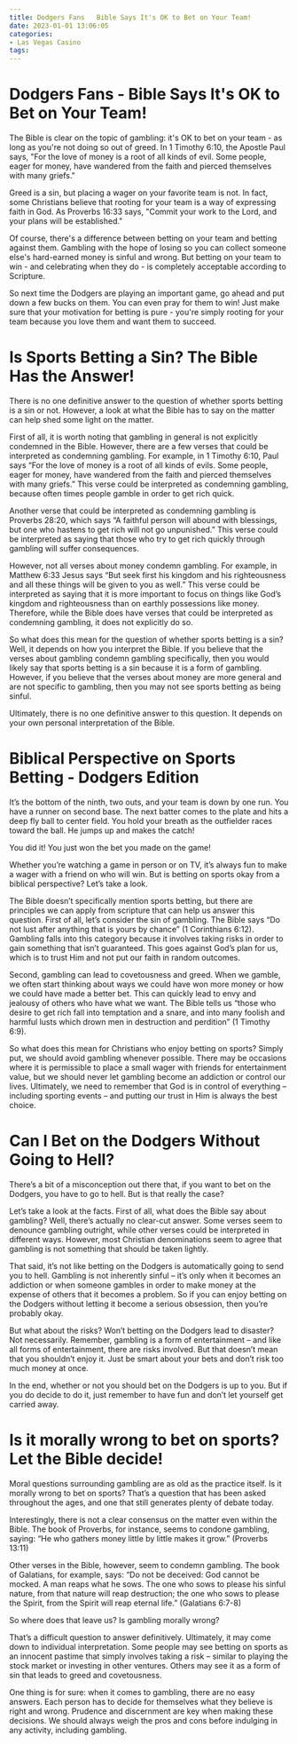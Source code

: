 ```yaml
---
title: Dodgers Fans   Bible Says It's OK to Bet on Your Team!
date: 2023-01-01 13:06:05
categories:
- Las Vegas Casino
tags:
---
```



#  Dodgers Fans - Bible Says It's OK to Bet on Your Team!

The Bible is clear on the topic of gambling: it's OK to bet on your team - as long as you're not doing so out of greed. In 1 Timothy 6:10, the Apostle Paul says, "For the love of money is a root of all kinds of evil. Some people, eager for money, have wandered from the faith and pierced themselves with many griefs."

Greed is a sin, but placing a wager on your favorite team is not. In fact, some Christians believe that rooting for your team is a way of expressing faith in God. As Proverbs 16:33 says, "Commit your work to the Lord, and your plans will be established."

Of course, there's a difference between betting on your team and betting against them. Gambling with the hope of losing so you can collect someone else's hard-earned money is sinful and wrong. But betting on your team to win - and celebrating when they do - is completely acceptable according to Scripture.

So next time the Dodgers are playing an important game, go ahead and put down a few bucks on them. You can even pray for them to win! Just make sure that your motivation for betting is pure - you're simply rooting for your team because you love them and want them to succeed.

#  Is Sports Betting a Sin? The Bible Has the Answer!

There is no one definitive answer to the question of whether sports betting is a sin or not. However, a look at what the Bible has to say on the matter can help shed some light on the matter.

First of all, it is worth noting that gambling in general is not explicitly condemned in the Bible. However, there are a few verses that could be interpreted as condemning gambling. For example, in 1 Timothy 6:10, Paul says “For the love of money is a root of all kinds of evils. Some people, eager for money, have wandered from the faith and pierced themselves with many griefs.” This verse could be interpreted as condemning gambling, because often times people gamble in order to get rich quick.

Another verse that could be interpreted as condemning gambling is Proverbs 28:20, which says “A faithful person will abound with blessings, but one who hastens to get rich will not go unpunished.” This verse could be interpreted as saying that those who try to get rich quickly through gambling will suffer consequences.

However, not all verses about money condemn gambling. For example, in Matthew 6:33 Jesus says “But seek first his kingdom and his righteousness and all these things will be given to you as well.” This verse could be interpreted as saying that it is more important to focus on things like God’s kingdom and righteousness than on earthly possessions like money. Therefore, while the Bible does have verses that could be interpreted as condemning gambling, it does not explicitly do so.

So what does this mean for the question of whether sports betting is a sin? Well, it depends on how you interpret the Bible. If you believe that the verses about gambling condemn gambling specifically, then you would likely say that sports betting is a sin because it is a form of gambling. However, if you believe that the verses about money are more general and are not specific to gambling, then you may not see sports betting as being sinful.

Ultimately, there is no one definitive answer to this question. It depends on your own personal interpretation of the Bible.

#  Biblical Perspective on Sports Betting - Dodgers Edition

It’s the bottom of the ninth, two outs, and your team is down by one run. You have a runner on second base. The next batter comes to the plate and hits a deep fly ball to center field. You hold your breath as the outfielder races toward the ball. He jumps up and makes the catch!

You did it! You just won the bet you made on the game!

Whether you’re watching a game in person or on TV, it’s always fun to make a wager with a friend on who will win. But is betting on sports okay from a biblical perspective? Let’s take a look.

The Bible doesn’t specifically mention sports betting, but there are principles we can apply from scripture that can help us answer this question. First of all, let’s consider the sin of gambling. The Bible says “Do not lust after anything that is yours by chance” (1 Corinthians 6:12). Gambling falls into this category because it involves taking risks in order to gain something that isn’t guaranteed. This goes against God’s plan for us, which is to trust Him and not put our faith in random outcomes.

Second, gambling can lead to covetousness and greed. When we gamble, we often start thinking about ways we could have won more money or how we could have made a better bet. This can quickly lead to envy and jealousy of others who have what we want. The Bible tells us “those who desire to get rich fall into temptation and a snare, and into many foolish and harmful lusts which drown men in destruction and perdition” (1 Timothy 6:9).

So what does this mean for Christians who enjoy betting on sports? Simply put, we should avoid gambling whenever possible. There may be occasions where it is permissible to place a small wager with friends for entertainment value, but we should never let gambling become an addiction or control our lives. Ultimately, we need to remember that God is in control of everything – including sporting events – and putting our trust in Him is always the best choice.

#  Can I Bet on the Dodgers Without Going to Hell?

There’s a bit of a misconception out there that, if you want to bet on the Dodgers, you have to go to hell. But is that really the case?

Let’s take a look at the facts. First of all, what does the Bible say about gambling? Well, there’s actually no clear-cut answer. Some verses seem to denounce gambling outright, while other verses could be interpreted in different ways. However, most Christian denominations seem to agree that gambling is not something that should be taken lightly.

That said, it’s not like betting on the Dodgers is automatically going to send you to hell. Gambling is not inherently sinful – it’s only when it becomes an addiction or when someone gambles in order to make money at the expense of others that it becomes a problem. So if you can enjoy betting on the Dodgers without letting it become a serious obsession, then you’re probably okay.

But what about the risks? Won’t betting on the Dodgers lead to disaster? Not necessarily. Remember, gambling is a form of entertainment – and like all forms of entertainment, there are risks involved. But that doesn’t mean that you shouldn’t enjoy it. Just be smart about your bets and don’t risk too much money at once.

In the end, whether or not you should bet on the Dodgers is up to you. But if you do decide to do it, just remember to have fun and don’t let yourself get carried away.

#  Is it morally wrong to bet on sports? Let the Bible decide!

 Moral questions surrounding gambling are as old as the practice itself. Is it morally wrong to bet on sports? That’s a question that has been asked throughout the ages, and one that still generates plenty of debate today.

Interestingly, there is not a clear consensus on the matter even within the Bible. The book of Proverbs, for instance, seems to condone gambling, saying: “He who gathers money little by little makes it grow.” (Proverbs 13:11)

Other verses in the Bible, however, seem to condemn gambling. The book of Galatians, for example, says: “Do not be deceived: God cannot be mocked. A man reaps what he sows. The one who sows to please his sinful nature, from that nature will reap destruction; the one who sows to please the Spirit, from the Spirit will reap eternal life.” (Galatians 6:7-8)

So where does that leave us? Is gambling morally wrong?

That’s a difficult question to answer definitively. Ultimately, it may come down to individual interpretation. Some people may see betting on sports as an innocent pastime that simply involves taking a risk – similar to playing the stock market or investing in other ventures. Others may see it as a form of sin that leads to greed and covetousness.

One thing is for sure: when it comes to gambling, there are no easy answers. Each person has to decide for themselves what they believe is right and wrong. Prudence and discernment are key when making these decisions. We should always weigh the pros and cons before indulging in any activity, including gambling.